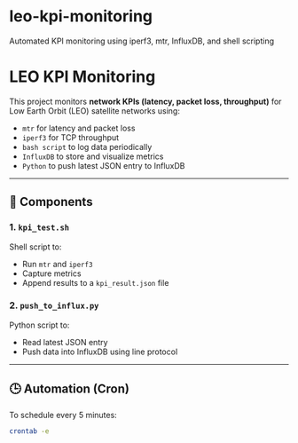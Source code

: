 # leo-kpi-monitoring
Automated KPI monitoring using iperf3, mtr, InfluxDB, and shell scripting

# LEO KPI Monitoring

This project monitors **network KPIs (latency, packet loss, throughput)** for Low Earth Orbit (LEO) satellite networks using:

- `mtr` for latency and packet loss
- `iperf3` for TCP throughput
- `bash script` to log data periodically
- `InfluxDB` to store and visualize metrics
- `Python` to push latest JSON entry to InfluxDB

---

## 🔧 Components

### 1. `kpi_test.sh`

Shell script to:
- Run `mtr` and `iperf3`
- Capture metrics
- Append results to a `kpi_result.json` file

### 2. `push_to_influx.py`

Python script to:
- Read latest JSON entry
- Push data into InfluxDB using line protocol

---

## 🕒 Automation (Cron)

To schedule every 5 minutes:

```bash
crontab -e
